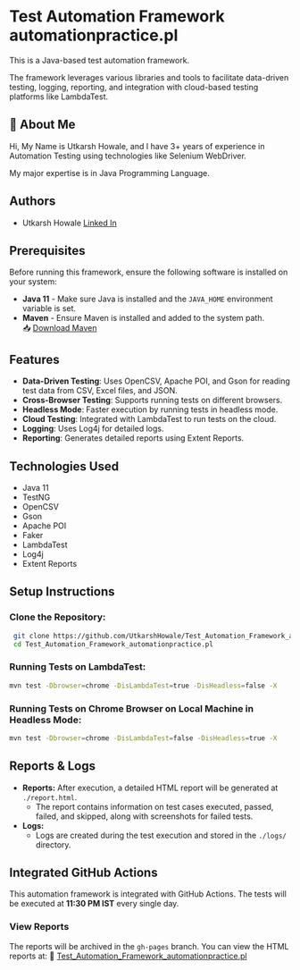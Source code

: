 # Test Automation Framework automationpractice.pl

This is a Java-based test automation framework.

The framework leverages various libraries and tools to facilitate data-driven testing, logging, reporting, and integration with cloud-based testing platforms like LambdaTest.

## 🚀 About Me
Hi, My Name is Utkarsh Howale, and I have 3+ years of experience in Automation Testing using technologies like Selenium WebDriver.

My major expertise is in Java Programming Language.

## Authors

- Utkarsh Howale
[Linked In](www.linkedin.com/in/utkarsh-howale-b96142218)

## Prerequisites
Before running this framework, ensure the following software is installed on your system:

- **Java 11** - Make sure Java is installed and the `JAVA_HOME` environment variable is set.
- **Maven** - Ensure Maven is installed and added to the system path.  
  📥 [Download Maven](https://maven.apache.org/download.cgi)

## Features
- **Data-Driven Testing**: Uses OpenCSV, Apache POI, and Gson for reading test data from CSV, Excel files, and JSON.
- **Cross-Browser Testing**: Supports running tests on different browsers.
- **Headless Mode**: Faster execution by running tests in headless mode.
- **Cloud Testing**: Integrated with LambdaTest to run tests on the cloud.
- **Logging**: Uses Log4j for detailed logs.
- **Reporting**: Generates detailed reports using Extent Reports.

## Technologies Used
- Java 11
- TestNG
- OpenCSV
- Gson
- Apache POI
- Faker
- LambdaTest
- Log4j
- Extent Reports

## Setup Instructions
### Clone the Repository:
```sh
 git clone https://github.com/UtkarshHowale/Test_Automation_Framework_automationpractice.pl.git
 cd Test_Automation_Framework_automationpractice.pl
```

### Running Tests on LambdaTest:
```sh
mvn test -Dbrowser=chrome -DisLambdaTest=true -DisHeadless=false -X
```

### Running Tests on Chrome Browser on Local Machine in Headless Mode:
```sh
mvn test -Dbrowser=chrome -DisLambdaTest=false -DisHeadless=true -X
```

## Reports & Logs
- **Reports:** After execution, a detailed HTML report will be generated at `./report.html`.
  - The report contains information on test cases executed, passed, failed, and skipped, along with screenshots for failed tests.
- **Logs:**
  - Logs are created during the test execution and stored in the `./logs/` directory.

## Integrated GitHub Actions
This automation framework is integrated with GitHub Actions. The tests will be executed at **11:30 PM IST** every single day.

### View Reports
The reports will be archived in the `gh-pages` branch. You can view the HTML reports at:
📄 [Test_Automation_Framework_automationpractice.pl](https://utkarshhowale.github.io/Test_Automation_Framework_automationpractice.pl/report.html)
